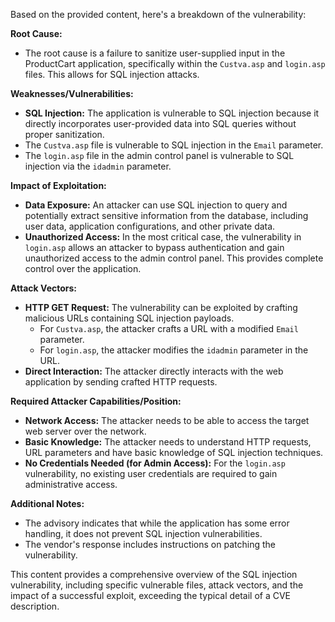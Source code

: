 Based on the provided content, here's a breakdown of the vulnerability:

**Root Cause:**

*   The root cause is a failure to sanitize user-supplied input in the ProductCart application, specifically within the `Custva.asp` and `login.asp` files. This allows for SQL injection attacks.

**Weaknesses/Vulnerabilities:**

*   **SQL Injection:** The application is vulnerable to SQL injection because it directly incorporates user-provided data into SQL queries without proper sanitization.
*   The `Custva.asp` file is vulnerable to SQL injection in the `Email` parameter.
*   The `login.asp` file in the admin control panel is vulnerable to SQL injection via the `idadmin` parameter.

**Impact of Exploitation:**

*   **Data Exposure:** An attacker can use SQL injection to query and potentially extract sensitive information from the database, including user data, application configurations, and other private data.
*   **Unauthorized Access:** In the most critical case, the vulnerability in `login.asp` allows an attacker to bypass authentication and gain unauthorized access to the admin control panel. This provides complete control over the application.

**Attack Vectors:**

*   **HTTP GET Request:** The vulnerability can be exploited by crafting malicious URLs containing SQL injection payloads.
    *   For `Custva.asp`, the attacker crafts a URL with a modified `Email` parameter.
    *   For `login.asp`, the attacker modifies the `idadmin` parameter in the URL.
*   **Direct Interaction:** The attacker directly interacts with the web application by sending crafted HTTP requests.

**Required Attacker Capabilities/Position:**

*   **Network Access:** The attacker needs to be able to access the target web server over the network.
*   **Basic Knowledge:** The attacker needs to understand HTTP requests, URL parameters and have basic knowledge of SQL injection techniques.
*   **No Credentials Needed (for Admin Access):** For the `login.asp` vulnerability, no existing user credentials are required to gain administrative access.

**Additional Notes:**

*   The advisory indicates that while the application has some error handling, it does not prevent SQL injection vulnerabilities.
*   The vendor's response includes instructions on patching the vulnerability.

This content provides a comprehensive overview of the SQL injection vulnerability, including specific vulnerable files, attack vectors, and the impact of a successful exploit, exceeding the typical detail of a CVE description.
